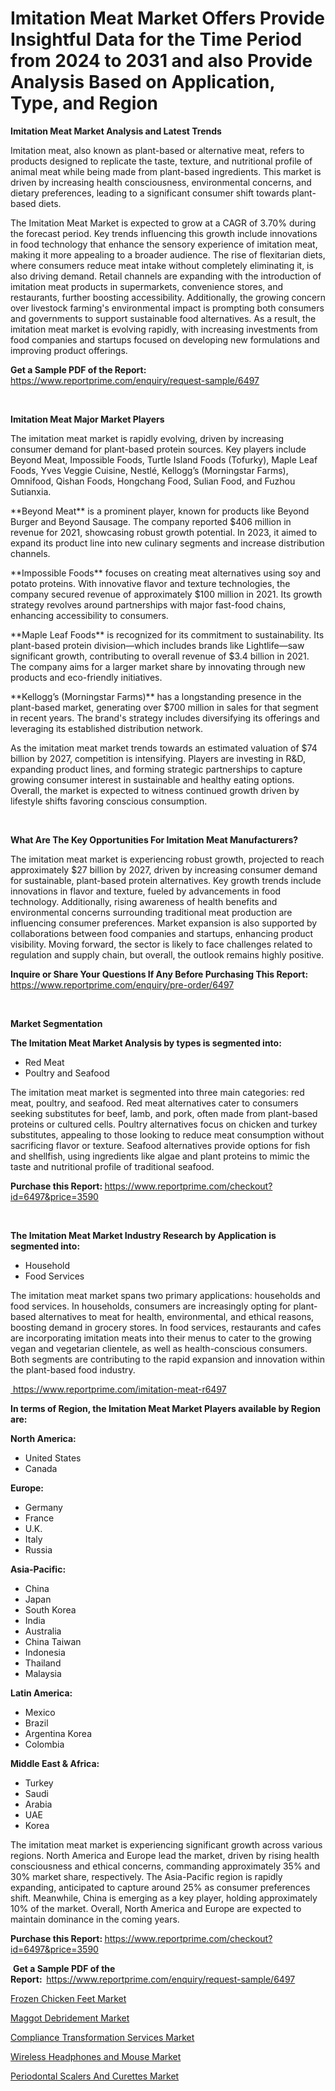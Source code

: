 <p><h1>Imitation Meat Market Offers Provide Insightful Data for the Time Period from 2024 to 2031 and also Provide Analysis Based on Application, Type, and Region</h1></p><p><strong>Imitation Meat Market Analysis and Latest Trends</strong></p>
<p><p>Imitation meat, also known as plant-based or alternative meat, refers to products designed to replicate the taste, texture, and nutritional profile of animal meat while being made from plant-based ingredients. This market is driven by increasing health consciousness, environmental concerns, and dietary preferences, leading to a significant consumer shift towards plant-based diets.</p><p>The Imitation Meat Market is expected to grow at a CAGR of 3.70% during the forecast period. Key trends influencing this growth include innovations in food technology that enhance the sensory experience of imitation meat, making it more appealing to a broader audience. The rise of flexitarian diets, where consumers reduce meat intake without completely eliminating it, is also driving demand. Retail channels are expanding with the introduction of imitation meat products in supermarkets, convenience stores, and restaurants, further boosting accessibility. Additionally, the growing concern over livestock farming's environmental impact is prompting both consumers and governments to support sustainable food alternatives. As a result, the imitation meat market is evolving rapidly, with increasing investments from food companies and startups focused on developing new formulations and improving product offerings.</p></p>
<p><strong>Get a Sample PDF of the Report:&nbsp;</strong> <a href="https://www.reportprime.com/enquiry/request-sample/6497">https://www.reportprime.com/enquiry/request-sample/6497</a></p>
<p>&nbsp;</p>
<p><strong>Imitation Meat Major Market Players</strong></p>
<p><p>The imitation meat market is rapidly evolving, driven by increasing consumer demand for plant-based protein sources. Key players include Beyond Meat, Impossible Foods, Turtle Island Foods (Tofurky), Maple Leaf Foods, Yves Veggie Cuisine, Nestlé, Kellogg’s (Morningstar Farms), Omnifood, Qishan Foods, Hongchang Food, Sulian Food, and Fuzhou Sutianxia.</p><p>**Beyond Meat** is a prominent player, known for products like Beyond Burger and Beyond Sausage. The company reported $406 million in revenue for 2021, showcasing robust growth potential. In 2023, it aimed to expand its product line into new culinary segments and increase distribution channels.</p><p>**Impossible Foods** focuses on creating meat alternatives using soy and potato proteins. With innovative flavor and texture technologies, the company secured revenue of approximately $100 million in 2021. Its growth strategy revolves around partnerships with major fast-food chains, enhancing accessibility to consumers.</p><p>**Maple Leaf Foods** is recognized for its commitment to sustainability. Its plant-based protein division—which includes brands like Lightlife—saw significant growth, contributing to overall revenue of $3.4 billion in 2021. The company aims for a larger market share by innovating through new products and eco-friendly initiatives.</p><p>**Kellogg’s (Morningstar Farms)** has a longstanding presence in the plant-based market, generating over $700 million in sales for that segment in recent years. The brand's strategy includes diversifying its offerings and leveraging its established distribution network.</p><p>As the imitation meat market trends towards an estimated valuation of $74 billion by 2027, competition is intensifying. Players are investing in R&D, expanding product lines, and forming strategic partnerships to capture growing consumer interest in sustainable and healthy eating options. Overall, the market is expected to witness continued growth driven by lifestyle shifts favoring conscious consumption.</p></p>
<p>&nbsp;</p>
<p><strong>What Are The Key Opportunities For Imitation Meat Manufacturers?</strong></p>
<p><p>The imitation meat market is experiencing robust growth, projected to reach approximately $27 billion by 2027, driven by increasing consumer demand for sustainable, plant-based protein alternatives. Key growth trends include innovations in flavor and texture, fueled by advancements in food technology. Additionally, rising awareness of health benefits and environmental concerns surrounding traditional meat production are influencing consumer preferences. Market expansion is also supported by collaborations between food companies and startups, enhancing product visibility. Moving forward, the sector is likely to face challenges related to regulation and supply chain, but overall, the outlook remains highly positive.</p></p>
<p><strong>Inquire or Share Your Questions If Any Before Purchasing This Report:</strong> <a href="https://www.reportprime.com/enquiry/pre-order/6497">https://www.reportprime.com/enquiry/pre-order/6497</a></p>
<p>&nbsp;</p>
<p><strong>Market Segmentation</strong></p>
<p><strong>The Imitation Meat Market Analysis by types is segmented into:</strong></p>
<p><ul><li>Red Meat</li><li>Poultry and Seafood</li></ul></p>
<p><p>The imitation meat market is segmented into three main categories: red meat, poultry, and seafood. Red meat alternatives cater to consumers seeking substitutes for beef, lamb, and pork, often made from plant-based proteins or cultured cells. Poultry alternatives focus on chicken and turkey substitutes, appealing to those looking to reduce meat consumption without sacrificing flavor or texture. Seafood alternatives provide options for fish and shellfish, using ingredients like algae and plant proteins to mimic the taste and nutritional profile of traditional seafood.</p></p>
<p><strong>Purchase this Report:&nbsp;</strong><a href="https://www.reportprime.com/checkout?id=6497&price=3590">https://www.reportprime.com/checkout?id=6497&price=3590</a></p>
<p>&nbsp;</p>
<p><strong>The Imitation Meat Market Industry Research by Application is segmented into:</strong></p>
<p><ul><li>Household</li><li>Food Services</li></ul></p>
<p><p>The imitation meat market spans two primary applications: households and food services. In households, consumers are increasingly opting for plant-based alternatives to meat for health, environmental, and ethical reasons, boosting demand in grocery stores. In food services, restaurants and cafes are incorporating imitation meats into their menus to cater to the growing vegan and vegetarian clientele, as well as health-conscious consumers. Both segments are contributing to the rapid expansion and innovation within the plant-based food industry.</p></p>
<p><a href="https://www.reportprime.com/imitation-meat-r6497">&nbsp;https://www.reportprime.com/imitation-meat-r6497</a></p>
<p><strong>In terms of Region, the Imitation Meat Market Players available by Region are:</strong></p>
<p>
    <p> <strong> North America: </strong>
        <ul>
            <li>United States</li>
            <li>Canada</li>
        </ul>
        </p> 
    <p> <strong> Europe: </strong>
        <ul>
            <li>Germany</li>
            <li>France</li>
            <li>U.K.</li>
            <li>Italy</li>
            <li>Russia</li>
        </ul>
        </p> 
    <p> <strong> Asia-Pacific: </strong>
        <ul>
            <li>China</li>
            <li>Japan</li>
            <li>South Korea</li>
            <li>India</li>
            <li>Australia</li>
            <li>China Taiwan</li>
            <li>Indonesia</li>
            <li>Thailand</li>
            <li>Malaysia</li>
        </ul>
        </p> 
    <p> <strong> Latin America: </strong>
        <ul>
            <li>Mexico</li>
            <li>Brazil</li>
            <li>Argentina Korea</li>
            <li>Colombia</li>
        </ul>
        </p> 
    <p> <strong> Middle East & Africa: </strong>
        <ul>
            <li>Turkey</li>
            <li>Saudi</li>
            <li>Arabia</li>
            <li>UAE</li>
            <li>Korea</li>
        </ul>
    </p>
    </p>
<p><p>The imitation meat market is experiencing significant growth across various regions. North America and Europe lead the market, driven by rising health consciousness and ethical concerns, commanding approximately 35% and 30% market share, respectively. The Asia-Pacific region is rapidly expanding, anticipated to capture around 25% as consumer preferences shift. Meanwhile, China is emerging as a key player, holding approximately 10% of the market. Overall, North America and Europe are expected to maintain dominance in the coming years.</p></p>
<p><strong>Purchase this Report: </strong><a href="https://www.reportprime.com/checkout?id=6497&price=3590">https://www.reportprime.com/checkout?id=6497&price=3590</a></p>
<p>&nbsp;<strong>Get a Sample PDF of the Report:&nbsp;&nbsp;</strong><a href="https://www.reportprime.com/enquiry/request-sample/6497">https://www.reportprime.com/enquiry/request-sample/6497</a></p>
<p><strong></strong></p>
<p><p><a href="https://github.com/WillieWoodard/Market-Research-Report-List-6/blob/main/frozen-chicken-feet-market.md">Frozen Chicken Feet Market</a></p><p><a href="https://medium.com/@laurenfernandez78/what-are-the-growth-drivers-in-maggot-debridement-market-cf5adb7f2ae7">Maggot Debridement Market</a></p><p><a href="https://issuu.com/reportprime-2/docs/compliance-transformation-services-_a851b2660a7ce8">Compliance Transformation Services Market</a></p><p><a href="https://issuu.com/reportprime-2/docs/wireless-headphones-and-mouse-marke_8e9e635e4224c6">Wireless Headphones and Mouse Market</a></p><p><a href="https://medium.com/@laurenfernandez78/global-periodontal-scalers-and-curettes-market-status-2024-2031-and-forecast-by-region-product-46f410b74984">Periodontal Scalers And Curettes Market</a></p></p>